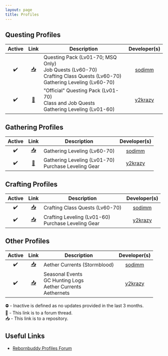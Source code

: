 ```yaml
---
layout: page
title: Profiles
---
```


## Questing Profiles

Active | Link | Description | Developer(s)
:-------: | :--: | ----------- | :----------:
✔️ | [📥][sodimm] | Questing Pack (Lv01-70; MSQ Only)<br/>Job Quests (Lv60-70)<br/>Crafting Class Quests (Lv60-70)<br/>Gathering Leveling (Lv60-70) | [sodimm][Profile_sodimm]
✔️ | [🔗][y2krazy] | "Official" Questing Pack (Lv01-70)<br/>Class and Job Quests<br/>Gathering Leveling (Lv01-60) | [y2krazy][Profile_y2krazy]

## Gathering Profiles

Active | Link | Description | Developer(s)
:-------: | :--: | ----------- | :----------:
✔️ | [📥][sodimm] | Gathering Leveling (Lv60-70) | [sodimm][Profile_sodimm]
✔️ | [🔗][y2krazy2] | Gathering Leveling (Lv01-70)<br/>Purchase Leveling Gear | [y2krazy][Profile_y2krazy]

## Crafting Profiles

Active | Link | Description | Developer(s)
:-------: | :--: | ----------- | :----------:
✔️ | [📥][sodimm] | Crafting Class Quests (Lv60-70) | [sodimm][Profile_sodimm]
✔️ | [📥][y2krazy3] | Crafting Leveling (Lv01-60)<br/>Purchase Leveling Gear | [y2krazy][Profile_y2krazy]

## Other Profiles

Active | Link | Description | Developer(s)
:-------: | :--: | ----------- | :----------:
✔️ | [📥][sodimm] | Aether Currents (Stormblood) | [sodimm][Profile_sodimm]
✔️ | [📥][y2krazy3] | Seasonal Events<br/>GC Hunting Logs<br/>Aether Currents<br/>Aethernets | [y2krazy][Profile_y2krazy]

⛔️ - Inactive is defined as no updates provided in the last 3 months.<br/>
🔗 - This link is to a forum thread.<br/>
📥 - This link is to a repository.

## Useful Links

- [Rebornbuddy Profiles Forum][Profiles Forum]

[y2krazy]: https://www.thebuddyforum.com/threads/order-bot-quests-quests-and-quests.216756/ "[Order Bot] Quests, Quests and Quests!"
[y2krazy2]: https://www.thebuddyforum.com/search/member?user_id=67481&content=thread "Find all content by y2krazy"
[y2krazy3]: https://github.com/y2krazy/RebornBuddy-Profiles "y2krazy's Repository"
[sodimm]: https://github.com/sodimm/RebornBuddy "sodimm's Repository"

[Profile_y2krazy]: https://www.thebuddyforum.com/members/y2krazy.67481/ "y2krazy's Forum Profile"
[Profile_sodimm]: https://www.thebuddyforum.com/members/sodimm.313130/ "sodimm's Forum Profile"

[Profiles Forum]: https://www.thebuddyforum.com/forums/rebornbuddy-profiles.303/ "Rebornbuddy Profiles Forum"
